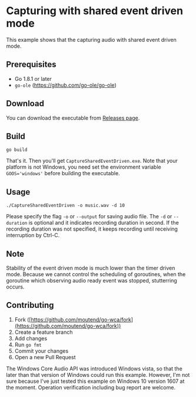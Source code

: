 # Capturing with shared event driven mode

This example shows that the capturing audio with shared event driven mode.

## Prerequisites

- Go 1.8.1 or later
- `go-ole` (https://github.com/go-ole/go-ole)

## Download

You can download the executable from [Releases page](https://github.com/moutend/go-wca/releases).

## Build

```shell
go build
```

That's it. Then you'll get `CaptureSharedEventDriven.exe`. Note that your platform is not Windows, you need set the environment variable `GOOS='windows'` before building the executable.

## Usage

```shell
./CaptureSharedEventDriven -o music.wav -d 10
```

Please specify the flag `-o` or `--output` for saving audio file. The `-d` or `--duration` is optional and it indicates recording duration in second. If the recording duration was not specified, it keeps recording until receiving interruption by Ctrl-C.

## Note

Stability of the event driven mode is much lower than the timer driven mode. Because we cannot control the scheduling of goroutines, when the goroutine which observing audio ready event was stopped, stutterring occurs.

## Contributing

1. Fork ([https://github.com/moutend/go-wca/fork](https://github.com/moutend/go-wca/fork))
1. Create a feature branch
1. Add changes
1. Run `go fmt`
1. Commit your changes
1. Open a new Pull Request

The Windows Core Audio API was introduced Windows vista, so that the later than that version of Windows could run this example. However, I'm not sure because I've just tested this example on Windows 10 version 1607 at the moment. Operation verification including bug report are welcome.
